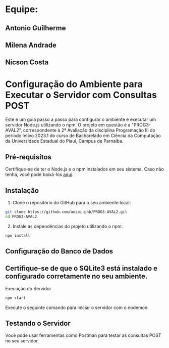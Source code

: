 # Equipe:
## Antonio Guilherme
## Milena Andrade
## Nicson Costa

# Configuração do Ambiente para Executar o Servidor com Consultas POST

Este é um guia passo a passo para configurar o ambiente e executar um servidor Node.js utilizando o npm. O projeto em questão é a "PROG3-AVAL2", correspondente à 2ª Avaliação da disciplina Programação III do período letivo 2023.1 do curso de Bacharelado em Ciência da Computação da Universidade Estadual do Piauí, Campus de Parnaíba.

## Pré-requisitos

Certifique-se de ter o Node.js e o npm instalados em seu sistema. Caso não tenha, você pode baixá-los [aqui](https://nodejs.org/).

## Instalação

1. Clone o repositório do GitHub para o seu ambiente local:

```bash
git clone https://github.com/uespi-phb/PROG3-AVAL2.git
cd PROG3-AVAL2
```

2. Instale as dependências do projeto utilizando o npm:
```bash
npm install
```

## Configuração do Banco de Dados

## Certifique-se de que o SQLite3 está instalado e configurado corretamente no seu ambiente.
Execução do Servidor
```bash
npm start
```
Execute o seguinte comando para iniciar o servidor com o nodemon:

## Testando o Servidor

Você pode usar ferramentas como Postman para testar as consultas POST no seu servidor.

